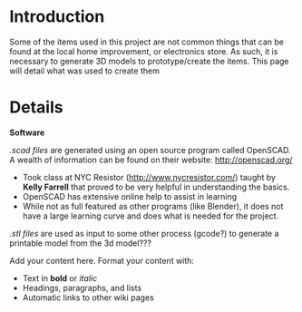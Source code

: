 # Introduction #

Some of the items used in this project are not common things that can be found at the local home improvement, or electronics store. As such, it is necessary to generate 3D models to prototype/create the items.  This page will detail what was used to create them

# Details #

**Software**

_.scad files_ are generated using an open source program called OpenSCAD.  A wealth of information can be found on their website:  http://openscad.org/
  * Took class at NYC Resistor (http://www.nycresistor.com/) taught by **Kelly Farrell** that proved to be very helpful in understanding the basics.
  * OpenSCAD has extensive online help to assist in learning
  * While not as full featured as other programs (like Blender), it does not have a large learning curve and does what is needed for the project.

_.stl files_ are used as input to some other process (gcode?) to generate a printable model from the 3d model???

Add your content here.  Format your content with:
  * Text in **bold** or _italic_
  * Headings, paragraphs, and lists
  * Automatic links to other wiki pages